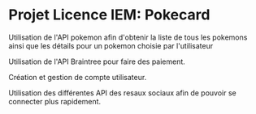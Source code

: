 # Projet Licence IEM: Pokecard


Utilisation de l'API pokemon afin d'obtenir la liste de tous les pokemons ainsi que les détails pour un pokemon choisie par l'utilisateur 

Utilisation de l'API Braintree pour faire des paiement. 

Création et gestion de compte utilisateur. 

Utilisation des différentes API des resaux sociaux afin de pouvoir se connecter plus rapidement.
